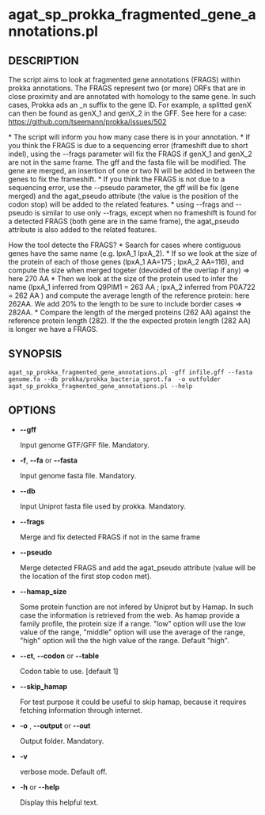 # agat\_sp\_prokka\_fragmented\_gene\_annotations.pl

## DESCRIPTION

The script aims to look at fragmented gene annotations (FRAGS) within prokka annotations.
The FRAGS represent two (or more) ORFs that are in close proximity and are annotated
with homology to the same gene. In such cases, Prokka ads an \_n suffix to the gene ID.
For example, a splitted genX can then be found as genX\_1 and genX\_2 in the GFF.
See here for a case: https://github.com/tseemann/prokka/issues/502

\* The script will inform you how many case there is in your annotation.
\* If you think the FRAGS is due to a sequencing error (frameshift due to short indel),
using the --frags parameter will fix the FRAGS if genX\_1 and genX\_2 are not in the same frame.
The gff and the fasta file will be modified. The gene are merged, an insertion of
one or two N will be added in between the genes to fix the frameshift.
\* If you think the FRAGS is not due to a sequencing error, use the --pseudo parameter,
the gff will be fix (gene merged) and the agat\_pseudo attribute (the value is the position of the codon stop)
will be added to the related features.
\* using --frags and --pseudo is similar to use only --frags, except when no frameshift
is found for a detected FRAGS (both gene are in the same frame), the agat\_pseudo
attribute is also added to the related features.

How the tool detecte the FRAGS?
\* Search for cases where contiguous genes have the same name (e.g. lpxA\_1 lpxA\_2).
\* If so we look at the size of the protein of each of those genes (lpxA\_1 AA=175 ; lpxA\_2 AA=116),
and compute the size when merged togeter (devoided of the overlap if any) => here 270 AA
\* Then we look at the size of the protein used to infer the name (lpxA\_1 inferred from Q9PIM1 = 263 AA ; lpxA\_2 inferred from P0A722 = 262 AA )
and compute the average length of the reference protein: here 262AA. We add 20% to the length to be sure to include border cases => 282AA.
\* Compare the length of the merged proteins (262 AA) against the reference protein length (282).
If the the expected protein length (282 AA) is longer we have a FRAGS.

## SYNOPSIS

```
agat_sp_prokka_fragmented_gene_annotations.pl -gff infile.gff --fasta genome.fa --db prokka/prokka_bacteria_sprot.fa  -o outfolder
agat_sp_prokka_fragmented_gene_annotations.pl --help
```

## OPTIONS

- **--gff**

    Input genome GTF/GFF file. Mandatory.

- **-f**, **--fa** or **--fasta**

    Input genome fasta file. Mandatory.

- **--db**

    Input Uniprot fasta file used by prokka. Mandatory.

- **--frags**

    Merge and fix detected FRAGS if not in the same frame

- **--pseudo**

    Merge detected FRAGS and add the agat\_pseudo attribute (value will be the location of the first stop codon met).

- **--hamap\_size**

    Some protein function are not infered by Uniprot but by Hamap. In such case the information
    is retrieved from the web. As hamap provide a family profile, the protein size if a range.
    "low" option will use the low value of the range,
    "middle" option will use the average of the range,
    "high" option will the the high value of the range.
    Default "high".

- **--ct**, **--codon** or **--table**

    Codon table to use. \[default 1\]

- **--skip\_hamap**

    For test purpose it could be useful to skip hamap, because it requires fetching information through internet.

- **-o** , **--output** or **--out**

    Output folder. Mandatory.

- **-v**

    verbose mode. Default off.

- **-h** or **--help**

    Display this helpful text.

